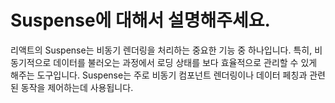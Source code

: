# Suspense에 대해서 설명해주세요.

리액트의 Suspense는 비동기 렌더링을 처리하는 중요한 기능 중 하나입니다. 특히, 비동기적으로 데이터를 불러오는 과정에서 로딩 상태를 보다 효율적으로 관리할 수 있게 해주는 도구입니다. Suspense는 주로 비동기 컴포넌트 렌더링이나 데이터 페칭과 관련된 동작을 제어하는데 사용됩니다.

